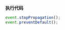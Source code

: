 <p class="panel-title"><b>执行代码</b></p>

```javascript
event.stopPropagation();
event.preventDefault();
```
